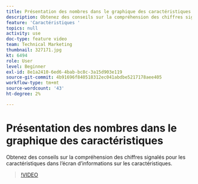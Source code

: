 ```yaml
---
title: Présentation des nombres dans le graphique des caractéristiques
description: Obtenez des conseils sur la compréhension des chiffres signalés pour les caractéristiques dans l’écran d’informations sur les caractéristiques.
feature: 'Caractéristiques '
topics: null
activity: use
doc-type: feature video
team: Technical Marketing
thumbnail: 327171.jpg
kt: 6494
role: User
level: Beginner
exl-id: 8e1a2410-6ed6-4bab-bc8c-3a15d903e119
source-git-commit: 4b91696f840518312ec041abdbe5217178aee405
workflow-type: tm+mt
source-wordcount: '43'
ht-degree: 2%

---
```


# Présentation des nombres dans le graphique des caractéristiques

Obtenez des conseils sur la compréhension des chiffres signalés pour les caractéristiques dans l’écran d’informations sur les caractéristiques.

>[!VIDEO](https://video.tv.adobe.com/v/327171/?quality=12&learn=on)
